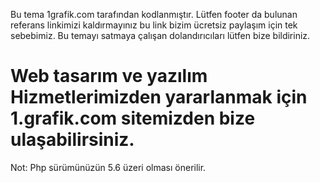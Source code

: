 Bu tema 1grafik.com tarafından kodlanmıştır. Lütfen footer da bulunan referans linkimizi kaldırmayınız bu link bizim ücretsiz paylaşım için tek sebebimiz. Bu temayı satmaya çalışan dolandırıcıları lütfen bize bildiriniz.

# Web tasarım ve yazılım Hizmetlerimizden yararlanmak için 1.grafik.com sitemizden bize ulaşabilirsiniz.

Not: Php sürümünüzün 5.6 üzeri olması önerilir.
